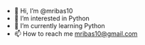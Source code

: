 - 👋 Hi, I’m @mribas10
- 👀 I’m interested in Python
- 🌱 I’m currently learning Python
- 📫 How to reach me mribas10@gmail.com

<!---
mribas10/mribas10 is a ✨ special ✨ repository because its `README.md` (this file) appears on your GitHub profile.
You can click the Preview link to take a look at your changes.
--->
